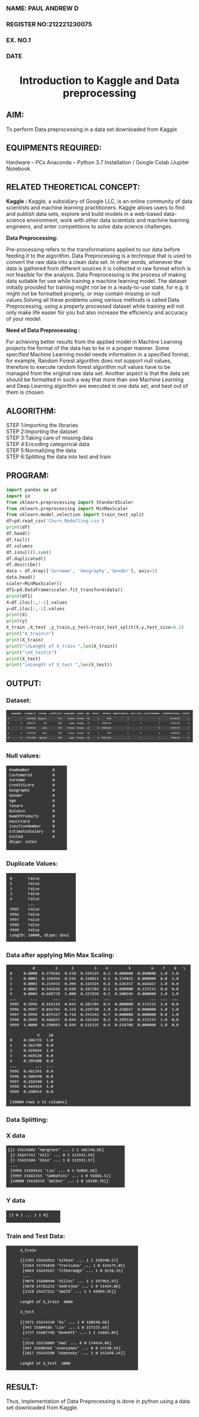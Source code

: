 <H3>NAME: PAUL ANDREW D</H3>
<H3>REGISTER NO:212221230075</H3>
<H3>EX. NO.1</H3>
<H3>DATE</H3>
<H1 ALIGN =CENTER> Introduction to Kaggle and Data preprocessing</H1>

## AIM:

To perform Data preprocessing in a data set downloaded from Kaggle

## EQUIPMENTS REQUIRED:
Hardware – PCs
Anaconda – Python 3.7 Installation / Google Colab /Jupiter Notebook

## RELATED THEORETICAL CONCEPT:

**Kaggle :**
Kaggle, a subsidiary of Google LLC, is an online community of data scientists and machine learning practitioners. Kaggle allows users to find and publish data sets, explore and build models in a web-based data-science environment, work with other data scientists and machine learning engineers, and enter competitions to solve data science challenges.

**Data Preprocessing:**

Pre-processing refers to the transformations applied to our data before feeding it to the algorithm. Data Preprocessing is a technique that is used to convert the raw data into a clean data set. In other words, whenever the data is gathered from different sources it is collected in raw format which is not feasible for the analysis.
Data Preprocessing is the process of making data suitable for use while training a machine learning model. The dataset initially provided for training might not be in a ready-to-use state, for e.g. it might not be formatted properly, or may contain missing or null values.Solving all these problems using various methods is called Data Preprocessing, using a properly processed dataset while training will not only make life easier for you but also increase the efficiency and accuracy of your model.

**Need of Data Preprocessing :**

For achieving better results from the applied model in Machine Learning projects the format of the data has to be in a proper manner. Some specified Machine Learning model needs information in a specified format, for example, Random Forest algorithm does not support null values, therefore to execute random forest algorithm null values have to be managed from the original raw data set.
Another aspect is that the data set should be formatted in such a way that more than one Machine Learning and Deep Learning algorithm are executed in one data set, and best out of them is chosen.


## ALGORITHM:
STEP 1:Importing the libraries<BR>
STEP 2:Importing the dataset<BR>
STEP 3:Taking care of missing data<BR>
STEP 4:Encoding categorical data<BR>
STEP 5:Normalizing the data<BR>
STEP 6:Splitting the data into test and train<BR>

##  PROGRAM:
```py
import pandas as pd
import io
from sklearn.preprocessing import StandardScaler
from sklearn.preprocessing import MinMaxScaler
from sklearn.model_selection import train_test_split
df=pd.read_csv('Churn_Modelling.csv')
print(df)
df.head()
df.tail()
df.columns
df.isnull().sum()
df.duplicated()
df.describe()
data = df.drop(['Surname', 'Geography','Gender'], axis=1)
data.head()
scaler=MinMaxScaler()
df1=pd.DataFrame(scaler.fit_transform(data))
print(df1)
X=df.iloc[:,:-1].values
y=df.iloc[:,-1].values
print(X)
print(y)
X_train ,X_test ,y_train,y_test=train_test_split(X,y,test_size=0.2)
print("X_train\n")
print(X_train)
print("\nLenght of X_train ",len(X_train))
print("\nX_test\n")
print(X_test)
print("\nLenght of X_test ",len(X_test))

```

## OUTPUT:
### Dataset:
![Alt text](image.png)
### Null values:
![Alt text](image-1.png)
### Duplicate Values:
![Alt text](image-2.png)
### Data after applying Min Max Scaling:
![Alt text](image-3.png)
### Data Splitting:
### X data
![Alt text](image-4.png)
### Y data
![Alt text](image-5.png)
### Train and Test Data:
![Alt text](image-6.png)
## RESULT:
Thus, Implementation of Data Preprocessing is done in python  using a data set downloaded from Kaggle.


